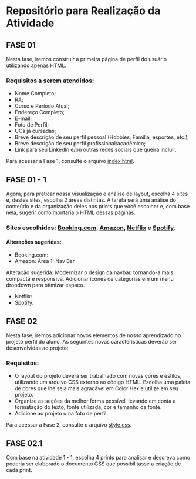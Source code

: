 # Repositório para Realização da Atividade

## FASE 01

Nesta fase, iremos construir a primeira página de perfil do usuário utilizando apenas HTML.

### Requisitos a serem atendidos:

* Nome Completo;
* RA;
* Curso e Período Atual;
* Endereço Completo;
* E-mail;
* Foto de Perfil;
* UCs já cursadas;
* Breve descrição de seu perfil pessoal (Hobbies, Família, esportes, etc.);
* Breve descrição de seu perfil profissional/acadêmico;
* Link para seu LinkedIn e/ou outras redes sociais que queira incluir.

Para acessar a Fase 1, consulte o arquivo [index.html](./index.html).


## FASE 01 - 1
Agora, para praticar nossa visualização e análise de layout, escolha 4 sites e, destes sites, escolha 2 áreas distintas. A tarefa será uma análise do conteúdo e da organização deles nos prints que você escolher e, com base nela, sugerir como montaria o HTML dessas páginas.

### Sites escolhidos: [Booking.com](https://www.booking.com/?aid=348858&label=gx1-br-booking-booking-sd-nptd), [Amazon](https://www.amazon.com.br/ref=nav_logo), [Netflix](https://www.netflix.com/br/) e [Spotify](https://open.spotify.com/intl-pt).

#### Alterações sugeridas:

* Booking.com:
* Amazon: Área 1: Nav Bar

Alteração sugerida: Modernizar o design da navbar, tornando-a mais compacta e responsiva. Adicionar ícones de categorias em um menu dropdown para otimizar espaço.
* Netflix:
* Spotify: 


## FASE 02
Nesta fase, iremos adicionar novos elementos de nosso aprendizado no projeto perfil do aluno. As seguintes novas características deverão ser desenvolvidas ao projeto:

### Requisitos:
* O layout do projeto deverá ser trabalhado com novas cores e estilos, utilizando um arquivo CSS externo ao código HTML. Escolha uma paleta de cores que lhe seja mais agradável em Color Hex e utilize em seu projeto.
* Organize as seções da melhor forma possível, levando em conta a formatação do texto, fonte utilizada, cor e tamanho da fonte.
* Adicione ao projeto uma foto de perfil.

Para acessar a Fase 2, consulte o arquivo [style.css](,/style.css).


## FASE 02.1
Com base na atividade 1 - 1, escolha 4 prints para analisar e descreva como poderia ser elaborado o documento CSS que possibilitasse a criação de cada print.
